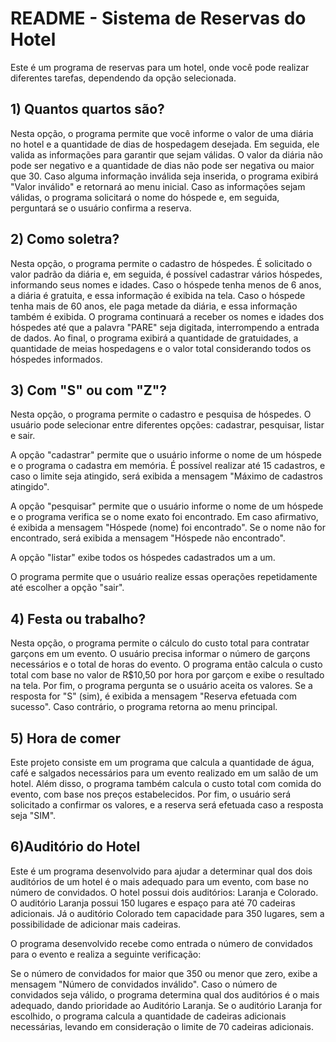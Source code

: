 # README - Sistema de Reservas do Hotel
Este é um programa de reservas para um hotel, onde você pode realizar diferentes tarefas, dependendo da opção selecionada.

## 1) Quantos quartos são? 
Nesta opção, o programa permite que você informe o valor de uma diária no hotel e a quantidade de dias de hospedagem desejada. Em seguida, ele valida as informações para garantir que sejam válidas. O valor da diária não pode ser negativo e a quantidade de dias não pode ser negativa ou maior que 30. Caso alguma informação inválida seja inserida, o programa exibirá "Valor inválido" e retornará ao menu inicial. Caso as informações sejam válidas, o programa solicitará o nome do hóspede e, em seguida, perguntará se o usuário confirma a reserva.

## 2) Como soletra?
Nesta opção, o programa permite o cadastro de hóspedes. É solicitado o valor padrão da diária e, em seguida, é possível cadastrar vários hóspedes, informando seus nomes e idades. Caso o hóspede tenha menos de 6 anos, a diária é gratuita, e essa informação é exibida na tela. Caso o hóspede tenha mais de 60 anos, ele paga metade da diária, e essa informação também é exibida. O programa continuará a receber os nomes e idades dos hóspedes até que a palavra "PARE" seja digitada, interrompendo a entrada de dados. Ao final, o programa exibirá a quantidade de gratuidades, a quantidade de meias hospedagens e o valor total considerando todos os hóspedes informados.

## 3) Com "S" ou com "Z"?
Nesta opção, o programa permite o cadastro e pesquisa de hóspedes. O usuário pode selecionar entre diferentes opções: cadastrar, pesquisar, listar e sair.

A opção "cadastrar" permite que o usuário informe o nome de um hóspede e o programa o cadastra em memória. É possível realizar até 15 cadastros, e caso o limite seja atingido, será exibida a mensagem "Máximo de cadastros atingido".

A opção "pesquisar" permite que o usuário informe o nome de um hóspede e o programa verifica se o nome exato foi encontrado. Em caso afirmativo, é exibida a mensagem "Hóspede (nome) foi encontrado". Se o nome não for encontrado, será exibida a mensagem "Hóspede não encontrado".

A opção "listar" exibe todos os hóspedes cadastrados um a um.

O programa permite que o usuário realize essas operações repetidamente até escolher a opção "sair".

## 4) Festa ou trabalho?
Nesta opção, o programa permite o cálculo do custo total para contratar garçons em um evento. O usuário precisa informar o número de garçons necessários e o total de horas do evento. O programa então calcula o custo total com base no valor de R$10,50 por hora por garçom e exibe o resultado na tela. Por fim, o programa pergunta se o usuário aceita os valores. Se a resposta for "S" (sim), é exibida a mensagem "Reserva efetuada com sucesso". Caso contrário, o programa retorna ao menu principal.

## 5) Hora de comer
Este projeto consiste em um programa que calcula a quantidade de água, café e salgados necessários para um evento realizado em um salão de um hotel. Além disso, o programa também calcula o custo total com comida do evento, com base nos preços estabelecidos. Por fim, o usuário será solicitado a confirmar os valores, e a reserva será efetuada caso a resposta seja "SIM".

## 6)Auditório do Hotel
Este é um programa desenvolvido para ajudar a determinar qual dos dois auditórios de um hotel é o mais adequado para um evento, com base no número de convidados. O hotel possui dois auditórios: Laranja e Colorado.
O auditório Laranja possui 150 lugares e espaço para até 70 cadeiras adicionais. Já o auditório Colorado tem capacidade para 350 lugares, sem a possibilidade de adicionar mais cadeiras.

O programa desenvolvido recebe como entrada o número de convidados para o evento e realiza a seguinte verificação:

Se o número de convidados for maior que 350 ou menor que zero, exibe a mensagem "Número de convidados inválido".
Caso o número de convidados seja válido, o programa determina qual dos auditórios é o mais adequado, dando prioridade ao Auditório Laranja.
Se o auditório Laranja for escolhido, o programa calcula a quantidade de cadeiras adicionais necessárias, levando em consideração o limite de 70 cadeiras adicionais.

